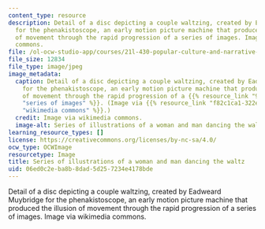 ```yaml
---
content_type: resource
description: Detail of a disc depicting a couple waltzing, created by Eadweard Muybridge
  for the phenakistoscope, an early motion picture machine that produced the illusion
  of movement through the rapid progression of a series of images. Image via wikimedia
  commons.
file: /ol-ocw-studio-app/courses/21l-430-popular-culture-and-narrative-serial-storytelling-spring-2013/06ed0c2eba8b8dad5d257234e4178bde_21-430s13-th.jpg
file_size: 12834
file_type: image/jpeg
image_metadata:
  caption: Detail of a disc depicting a couple waltzing, created by Eadweard Muybridge
    for the phenakistoscope, an early motion picture machine that produced the illusion
    of movement through the rapid progression of a {{% resource_link "94495e7a-1e80-449a-9ba5-569e95b91b37"
    "series of images" %}}. (Image via {{% resource_link "f82c1ca1-322e-4f21-bf5c-9848f1368f99"
    "wikimedia commons" %}}.)
  credit: Image via wikimedia commons.
  image-alt: Series of illustrations of a woman and man dancing the waltz.
learning_resource_types: []
license: https://creativecommons.org/licenses/by-nc-sa/4.0/
ocw_type: OCWImage
resourcetype: Image
title: Series of illustrations of a woman and man dancing the waltz
uid: 06ed0c2e-ba8b-8dad-5d25-7234e4178bde
---
```

Detail of a disc depicting a couple waltzing, created by Eadweard Muybridge for the phenakistoscope, an early motion picture machine that produced the illusion of movement through the rapid progression of a series of images. Image via wikimedia commons.